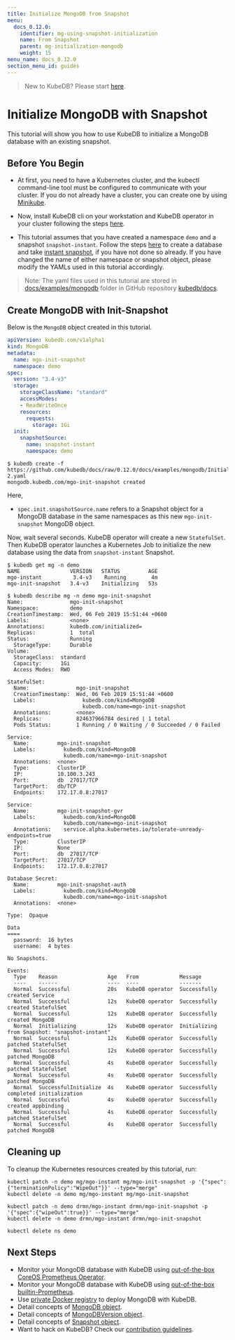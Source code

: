 ```yaml
---
title: Initialize MongoDB from Snapshot
menu:
  docs_0.12.0:
    identifier: mg-using-snapshot-initialization
    name: From Snapshot
    parent: mg-initialization-mongodb
    weight: 15
menu_name: docs_0.12.0
section_menu_id: guides
---
```

> New to KubeDB? Please start [here](/docs/concepts/README.md).

# Initialize MongoDB with Snapshot

This tutorial will show you how to use KubeDB to initialize a MongoDB database with an existing snapshot.

## Before You Begin

- At first, you need to have a Kubernetes cluster, and the kubectl command-line tool must be configured to communicate with your cluster. If you do not already have a cluster, you can create one by using [Minikube](https://github.com/kubernetes/minikube).

- Now, install KubeDB cli on your workstation and KubeDB operator in your cluster following the steps [here](/docs/setup/install.md).

- This tutorial assumes that you have created a namespace `demo` and a snapshot `snapshot-instant`. Follow the steps [here](/docs/guides/mongodb/snapshot/backup-and-restore.md) to create a database and take [instant snapshot](/docs/guides/mongodb/snapshot/backup-and-restore.md#instant-backups), if you have not done so already. If you have changed the name of either namespace or snapshot object, please modify the YAMLs used in this tutorial accordingly.

> Note: The yaml files used in this tutorial are stored in [docs/examples/mongodb](https://github.com/kubedb/docs/tree/0.12.0/docs/examples/mongodb) folder in GitHub repository [kubedb/docs](https://github.com/kubedb/docs).

## Create MongoDB with Init-Snapshot

Below is the `MongoDB` object created in this tutorial.

```yaml
apiVersion: kubedb.com/v1alpha1
kind: MongoDB
metadata:
  name: mgo-init-snapshot
  namespace: demo
spec:
  version: "3.4-v3"
  storage:
    storageClassName: "standard"
    accessModes:
    - ReadWriteOnce
    resources:
      requests:
        storage: 1Gi
  init:
    snapshotSource:
      name: snapshot-instant
      namespace: demo
```

```console
$ kubedb create -f https://github.com/kubedb/docs/raw/0.12.0/docs/examples/mongodb/Initialization/demo-2.yaml
mongodb.kubedb.com/mgo-init-snapshot created
```

Here,

- `spec.init.snapshotSource.name` refers to a Snapshot object for a MongoDB database in the same namespaces as this new `mgo-init-snapshot` MongoDB object.

Now, wait several seconds. KubeDB operator will create a new `StatefulSet`. Then KubeDB operator launches a Kubernetes Job to initialize the new database using the data from `snapshot-instant` Snapshot.

```console
$ kubedb get mg -n demo
NAME                VERSION   STATUS         AGE
mgo-instant          3.4-v3    Running        4m
mgo-init-snapshot   3.4-v3    Initializing   53s

$ kubedb describe mg -n demo mgo-init-snapshot
Name:               mgo-init-snapshot
Namespace:          demo
CreationTimestamp:  Wed, 06 Feb 2019 15:51:44 +0600
Labels:             <none>
Annotations:        kubedb.com/initialized=
Replicas:           1  total
Status:             Running
  StorageType:      Durable
Volume:
  StorageClass:  standard
  Capacity:      1Gi
  Access Modes:  RWO

StatefulSet:
  Name:               mgo-init-snapshot
  CreationTimestamp:  Wed, 06 Feb 2019 15:51:44 +0600
  Labels:               kubedb.com/kind=MongoDB
                        kubedb.com/name=mgo-init-snapshot
  Annotations:        <none>
  Replicas:           824637966784 desired | 1 total
  Pods Status:        1 Running / 0 Waiting / 0 Succeeded / 0 Failed

Service:
  Name:         mgo-init-snapshot
  Labels:         kubedb.com/kind=MongoDB
                  kubedb.com/name=mgo-init-snapshot
  Annotations:  <none>
  Type:         ClusterIP
  IP:           10.100.3.243
  Port:         db  27017/TCP
  TargetPort:   db/TCP
  Endpoints:    172.17.0.8:27017

Service:
  Name:         mgo-init-snapshot-gvr
  Labels:         kubedb.com/kind=MongoDB
                  kubedb.com/name=mgo-init-snapshot
  Annotations:    service.alpha.kubernetes.io/tolerate-unready-endpoints=true
  Type:         ClusterIP
  IP:           None
  Port:         db  27017/TCP
  TargetPort:   27017/TCP
  Endpoints:    172.17.0.8:27017

Database Secret:
  Name:         mgo-init-snapshot-auth
  Labels:         kubedb.com/kind=MongoDB
                  kubedb.com/name=mgo-init-snapshot
  Annotations:  <none>
  
Type:  Opaque
  
Data
====
  password:  16 bytes
  username:  4 bytes

No Snapshots.

Events:
  Type    Reason                Age   From             Message
  ----    ------                ----  ----             -------
  Normal  Successful            20s   KubeDB operator  Successfully created Service
  Normal  Successful            12s   KubeDB operator  Successfully created StatefulSet
  Normal  Successful            12s   KubeDB operator  Successfully created MongoDB
  Normal  Initializing          12s   KubeDB operator  Initializing from Snapshot: "snapshot-instant"
  Normal  Successful            12s   KubeDB operator  Successfully patched StatefulSet
  Normal  Successful            12s   KubeDB operator  Successfully patched MongoDB
  Normal  Successful            4s    KubeDB operator  Successfully patched StatefulSet
  Normal  Successful            4s    KubeDB operator  Successfully patched MongoDB
  Normal  SuccessfulInitialize  4s    KubeDB operator  Successfully completed initialization
  Normal  Successful            4s    KubeDB operator  Successfully created appbinding
  Normal  Successful            4s    KubeDB operator  Successfully patched StatefulSet
  Normal  Successful            4s    KubeDB operator  Successfully patched MongoDB
```

## Cleaning up

To cleanup the Kubernetes resources created by this tutorial, run:

```console
kubectl patch -n demo mg/mgo-instant mg/mgo-init-snapshot -p '{"spec":{"terminationPolicy":"WipeOut"}}' --type="merge"
kubectl delete -n demo mg/mgo-instant mg/mgo-init-snapshot

kubectl patch -n demo drmn/mgo-instant drmn/mgo-init-snapshot -p '{"spec":{"wipeOut":true}}' --type="merge"
kubectl delete -n demo drmn/mgo-instant drmn/mgo-init-snapshot

kubectl delete ns demo
```

## Next Steps

- Monitor your MongoDB database with KubeDB using [out-of-the-box CoreOS Prometheus Operator](/docs/guides/mongodb/monitoring/using-coreos-prometheus-operator.md).
- Monitor your MongoDB database with KubeDB using [out-of-the-box builtin-Prometheus](/docs/guides/mongodb/monitoring/using-builtin-prometheus.md).
- Use [private Docker registry](/docs/guides/mongodb/private-registry/using-private-registry.md) to deploy MongoDB with KubeDB.
- Detail concepts of [MongoDB object](/docs/concepts/databases/mongodb.md).
- Detail concepts of [MongoDBVersion object](/docs/concepts/catalog/mongodb.md).
- Detail concepts of [Snapshot object](/docs/concepts/snapshot.md).
- Want to hack on KubeDB? Check our [contribution guidelines](/docs/CONTRIBUTING.md).
